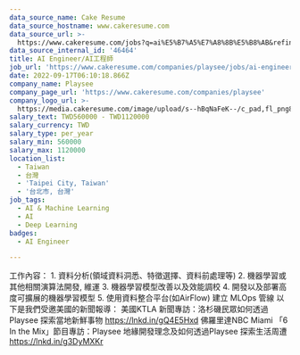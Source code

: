 ```yaml
---
data_source_name: Cake Resume
data_source_hostname: www.cakeresume.com
data_source_url: >-
  https://www.cakeresume.com/jobs?q=ai%E5%B7%A5%E7%A8%8B%E5%B8%AB&refinementList%5Blang_[…]y_type%5D=per_year&range%5Bsalary_range%5D%5Bmin%5D=1000000
data_source_internal_id: '46464'
title: AI Engineer/AI工程師
job_url: 'https://www.cakeresume.com/companies/playsee/jobs/ai-engineer-ai-engineer'
date: 2022-09-17T06:10:18.866Z
company_name: Playsee
company_page_url: 'https://www.cakeresume.com/companies/playsee'
company_logo_url: >-
  https://media.cakeresume.com/image/upload/s--hBqNaFeK--/c_pad,fl_png8,h_200,w_200/v1662550102/zu1cnzpjs3xxtuknddzi.png
salary_text: TWD560000 - TWD1120000
salary_currency: TWD
salary_type: per_year
salary_min: 560000
salary_max: 1120000
location_list:
  - Taiwan
  - 台灣
  - 'Taipei City, Taiwan'
  - '台北市, 台灣'
job_tags:
  - AI & Machine Learning
  - AI
  - Deep Learning
badges:
  - AI Engineer

---
```


工作內容： 1. 資料分析(領域資料洞悉、特徵選擇、資料前處理等) 2. 機器學習或其他相關演算法開發, 維運 3. 機器學習模型改善以及效能調校 4. 開發以及部署高度可擴展的機器學習模型 5. 使用資料整合平台(如AirFlow) 建立 MLOps 管線 以下是我們受邀美國的新聞報導： 美國KTLA 新聞專訪：洛杉磯民眾如何透過Playsee 探索當地新鮮事物 https://lnkd.in/gQ4E5Hxd 佛羅里達NBC Miami 「6 In the Mix」節目專訪：Playsee 地緣開發理念及如何透過Playsee 探索生活周遭 https://lnkd.in/g3DyMXKr